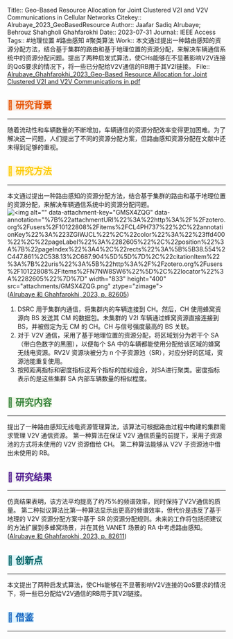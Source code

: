 Title:: Geo-Based Resource Allocation for Joint Clustered V2I and V2V Communications in Cellular Networks
Citekey:: Alrubaye\_2023\_GeoBasedResource
Author:: Jaafar Sadiq Alrubaye; Behrouz Shahgholi Ghahfarokhi
Date:: 2023-07-31
Journal:: IEEE Access
Tags:: #地理位置 #路由感知 #聚类算法
Work:: 本文通过提出一种路由感知的资源分配方法，结合基于集群的路由和基于地理位置的资源分配，来解决车辆通信系统中的资源分配问题。提出了两种启发式算法，使CHs能够在不显著影响V2V连接的QoS要求的情况下，将一些已分配给V2V通信的RB用于其V2I链接。
File:: [Alrubaye\_Ghahfarokhi\_2023\_Geo-Based Resource Allocation for Joint Clustered V2I and V2V Communications in.pdf](zotero://open-pdf/0_CL4PH737)
## <span style="color: #E65100"><span style="background-color: #f7e5da">📄 研究背景</span></span>
***
随着流动性和车辆数量的不断增加，车辆通信的资源分配效率变得更加困难。为了解决这一问题，人们提出了不同的资源分配方案，但路由感知资源分配在文献中还未得到足够的重视。
## <span style="color: #fcca03"><span style="background-color: #fff8e1">🔎 研究方法</span></span>
***
本文通过提出一种路由感知的资源分配方法，结合基于集群的路由和基于地理位置的资源分配，来解决车辆通信系统中的资源分配问题。
![\<img alt="" data-attachment-key="GMSX4ZQG" data-annotation="%7B%22attachmentURI%22%3A%22http%3A%2F%2Fzotero.org%2Fusers%2F10122808%2Fitems%2FCL4PH737%22%2C%22annotationKey%22%3A%223ZGIWJCL%22%2C%22color%22%3A%22%23ffd400%22%2C%22pageLabel%22%3A%2282605%22%2C%22position%22%3A%7B%22pageIndex%22%3A4%2C%22rects%22%3A%5B%5B38.554%2C447.861%2C538.13%2C687.904%5D%5D%7D%2C%22citationItem%22%3A%7B%22uris%22%3A%5B%22http%3A%2F%2Fzotero.org%2Fusers%2F10122808%2Fitems%2FN7NW8SW6%22%5D%2C%22locator%22%3A%2282605%22%7D%7D" width="833" height="400" src="attachments/GMSX4ZQG.png" ztype="zimage">](GMSX4ZQG.png)\
<span class="citation" data-citation="%7B%22citationItems%22%3A%5B%7B%22uris%22%3A%5B%22http%3A%2F%2Fzotero.org%2Fusers%2F10122808%2Fitems%2FN7NW8SW6%22%5D%2C%22locator%22%3A%2282605%22%7D%5D%2C%22properties%22%3A%7B%7D%7D" ztype="zcitation">(<span class="citation-item"><a href="zotero://select/library/items/N7NW8SW6">Alrubaye 和 Ghahfarokhi, 2023, p. 82605</a></span>)</span>
1.  DSRC 用于集群内通信，将集群内的车辆连接到 CH。然后，CH 使用蜂窝资源向 BS 发送其 CM 的数据包。未集群的 V2I 车辆通过蜂窝资源直接连接到 BS，并被假定为无 CM 的 CH。CH 与信号强度最高的 BS 关联。
2.  对于 V2V 通信，采用了基于地理位置的资源分配，将区域划分为若干个 SA（带白色数字的黑圈），以便每个 SA 中的车辆都能使用分配给该区域的蜂窝无线电资源。RV2V 资源块被分为 n 个子资源池（SR），对应分好的区域，资源池能重复使用。
3.  按照距离指标和密度指标这两个指标的加权组合，对SA进行聚类。密度指标表示的是这些集群 SA 内部车辆数量的相似程度。
## <span style="color: #2E7D32"><span style="background-color: #f1f8e9">🔬 研究内容</span></span>
***
提出了一种路由感知无线电资源管理算法，该算法可根据路由过程中构建的集群需求管理 V2V 通信资源。
第一种算法在保证 V2V 通信质量的前提下，采用子资源池的方式将未使用的 V2V 资源借给 CH。
第二种算法能够从 V2V 子资源池中借出未使用的 RB。
## <span style="color: #4A148C"><span style="background-color: #f5f5f5">🚩 研究结果</span></span>
***
仿真结果表明，该方法平均提高了约75%的频谱效率，同时保持了V2V通信的质量。
第二种拟议算法比第一种算法显示出更高的频谱效率，但代价是违反了基于地理的 V2V 资源分配方案中基于 SR 的资源分配规则。未来的工作将包括把建议的方法扩展到多蜂窝场景，并在其他 VANET 场景的 RA 中考虑路由感知。<span class="citation" data-citation="%7B%22citationItems%22%3A%5B%7B%22uris%22%3A%5B%22http%3A%2F%2Fzotero.org%2Fusers%2F10122808%2Fitems%2FN7NW8SW6%22%5D%2C%22locator%22%3A%2282611%22%7D%5D%2C%22properties%22%3A%7B%7D%7D" ztype="zcitation">(<span class="citation-item"><a href="zotero://select/library/items/N7NW8SW6">Alrubaye 和 Ghahfarokhi, 2023, p. 82611</a></span>)</span>
## <span style="color: #006064"><span style="background-color: #e0f7fa">📌 创新点</span></span>
***
本文提出了两种启发式算法，使CHs能够在不显著影响V2V连接的QoS要求的情况下，将一些已分配给V2V通信的RB用于其V2I链接。
## <span style="color: #1565C0"><span style="background-color: #e1f5fe">🔧 借鉴</span></span>
***

